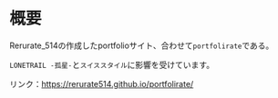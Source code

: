 # 概要
Rerurate_514の作成したportfolioサイト、合わせて`portfolirate`である。

`LONETRAIL -孤星-`と`スイススタイル`に影響を受けています。

リンク：https://rerurate514.github.io/portfolirate/
